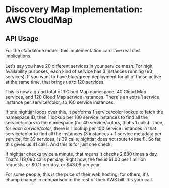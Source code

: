 # Discovery Map Implementation: AWS CloudMap


## API Usage

For the standalone model, this implementation can have real cost implications.

Let's say you have 20 different services in your service mesh.  For high availability purposes, each kind of service has 3 instances running (60 services).  If you want to have blue/green deployment for all of these active at the same time, that brings us to 120 services.

This is now a grand total of 1 Cloud Map namespace, 40 Cloud Map services, and 120 Cloud Map service instances.  There's an extra 1 service instance per service/color, so 160 service instances.

If one nightjar loops over this, it performs 1 service/color lookup to fetch the namespace ID, then 1 lookup per 100 service instances to find all the service/colors in the namespace (for 40 service/colors, that's 1 calls).  Then, for *each service/color*, there is 1 lookup per 100 service instances in that service/color to find all the instances (3 instances + 1 service metadata per service, for 39 services, is 39 calls; nightjar does not route to itself).  So far, this gives us 41 calls.  And this is for just one check.

If nightjar checks twice a minute, that means it checks 2,880 times a day.  That's 118,080 calls per day.  Right now, the fee is $1.00 per 1 million requests, or $0.11 per day, or $43.09 per year.

For some people, this is the price of their web hosting; for others, it's chump change in comparison to the rest of their AWS bill.  It's your call.

